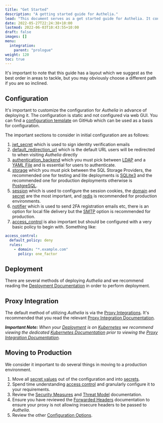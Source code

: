 ```yaml
---
title: "Get Started"
description: "A getting started guide for Authelia."
lead: "This document serves as a get started guide for Authelia. It contains links to various sections and has some key notes in questions frequently asked by people looking to perform setup for the first time."
date: 2022-05-27T22:24:38+10:00
lastmod: 2022-06-03T10:43:55+10:00
draft: false
images: []
menu:
  integration:
    parent: "prologue"
weight: 120
toc: true
---
```


It's important to note that this guide has a layout which we suggest as the best order in areas to tackle, but you may
obviously choose a different path if you are so inclined.

## Configuration

It's important to customize the configuration for _Authelia_ in advance of deploying it. The configuration is static and
not configured via web GUI. You can find a
[configuration template](https://github.com/authelia/authelia/blob/master/config.template.yml) on GitHub which can be
used as a basis for configuration.

The important sections to consider in initial configuration are as follows:

1. [jwt_secret](../../configuration/miscellaneous/introduction.md#jwt_secret) which is used to sign identity
   verification emails
2. [default_redirection_url](../../configuration/miscellaneous/introduction.md#default_redirection_url) which is the
   default URL users will be redirected to when visiting _Authelia_ directly
3. [authentication_backend](../../configuration/first-factor/introduction.md) which you must pick between
   [LDAP](../../configuration/first-factor/ldap.md) and a [YAML File](../../configuration/first-factor/file.md) and is
   essential for users to authenticate.
4. [storage](../../configuration/storage/introduction.md) which you must pick between the SQL Storage Providers, the
   recommended one for testing and lite deployments is [SQLite3](../../configuration/storage/sqlite.md) and the
   recommended one for production deployments otherwise is [PostgreSQL](../../configuration/storage/postgres.md).
5. [session](../../configuration/session/introduction.md) which is used to configure the session cookies, the
   [domain](../../configuration/session/introduction.md#domain) and
   [secret](../../configuration/session/introduction.md#secret) are the most important, and
   [redis](../../configuration/session/redis.md) is recommended for production environments.
6. [notifier](../../configuration/notifications/introduction.md) which is used to send 2FA registration emails etc,
   there is an option for local file delivery but the [SMTP](../../configuration/notifications/smtp.md) option is
   recommended for production.
7. [access_control](../../configuration/security/access-control.md) is also important but should be configured with a
   very basic policy to begin with. Something like:
  ```yaml
  access_control:
    default_policy: deny
    rules:
      - domain: "*.example.com"
        policy: one_factor
  ```

## Deployment

There are several methods of deploying _Authelia_ and we recommend reading the
[Deployment Documentation](../deployment/introduction.md) in order to perform deployment.

## Proxy Integration

The default method of utilizing _Authelia_ is via the [Proxy Integrations](../proxies/introduction.md). It's
recommended that you read the relevant [Proxy Integration Documentation](../proxies/introduction.md).

_**Important Note:** When your [Deployment](#deployment) is on [Kubernetes](../kubernetes/introduction/index.md) we
recommend viewing the dedicated [Kubernetes Documentation](../kubernetes/introduction/index.md) prior to viewing the
[Proxy Integration Documentation](../proxies/introduction.md)._

## Moving to Production

We consider it important to do several things in moving to a production environment.

1. Move all [secret values](../../configuration/methods/secrets.md#environment-variables) out of the configuration and
   into [secrets](../../configuration/methods/secrets.md).
2. Spend time understanding [access control](../../configuration/security/access-control.md) and granularly configure it
   to your requirements.
3. Review the [Security Measures](../../overview/security/measures.md) and
   [Threat Model](../../overview/security/threat-model.md) documentation.
4. Ensure you have reviewed the [Forwarded Headers](../proxies/fowarded-headers/index.md) documentation to ensure your
   proxy is not allowing insecure headers to be passed to _Authelia_.
5. Review the other [Configuration Options](../../configuration/prologue/introduction.md).
